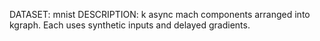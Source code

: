 DATASET: mnist
DESCRIPTION:
    k async mach components arranged into kgraph. Each uses synthetic inputs and delayed gradients.
